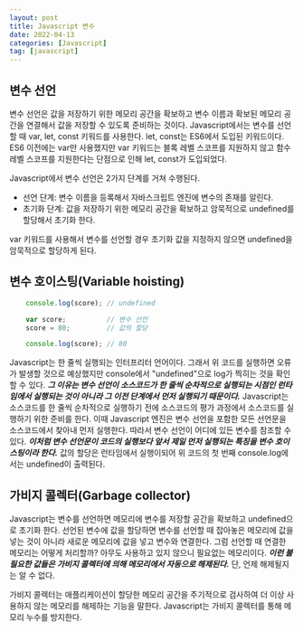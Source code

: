 ```yaml
---
layout: post
title: Javascript 변수
date: 2022-04-13
categories: [Javascript]
tag: [javascript]
---
```


## 변수 선언

변수 선언은 값을 저장하기 위한 메모리 공간을 확보하고 변수 이름과 확보된 메모리 공간을 연결해서 값을 저장할 수 있도록 준비하는 것이다. Javascript에서는 변수를 선언할 때 var, let, const 키워드를 사용한다. let, const는 ES6에서 도입된 키워드이다. ES6 이전에는 var만 사용했지만 var 키워드는 블록 레벨 스코프를 지원하지 않고 함수 레벨 스코프를 지원한다는 단점으로 인해 let, const가 도입되었다.

Javascript에서 변수 선언은 2가지 단계를 거쳐 수행된다.

- 선언 단계: 변수 이름을 등록해서 자바스크립트 엔진에 변수의 존재를 알린다.
- 초기화 단계: 값을 저장하기 위한 메모리 공간을 확보하고 암묵적으로 undefined를 할당해서 초기화 한다.

var 키워드를 사용해서 변수를 선언할 경우 초기화 값을 지정하지 않으면 undefined을 암묵적으로 할당하게 된다.

## 변수 호이스팅(Variable hoisting)

```javascript
    console.log(score); // undefined

    var score;          // 변수 선언
    score = 80;         // 값의 할당

    console.log(score); // 80
```

Javascript는 한 줄씩 실행되는 인터프리터 언어이다. 그래서 위 코드를 실행하면 오류가 발생할 것으로 예상했지만 console에서 "undefined"으로 log가 찍히는 것을 확인할 수 있다. ***그 이유는 변수 선언이 소스코드가 한 줄씩 순차적으로 실행되는 시점인 런타임에서 실행되는 것이 아니라 그 이전 단계에서 먼저 실행되기 때문이다.*** Javascript는 소스코드를 한 줄씩 순차적으로 실행하기 전에 소스코드의 평가 과정에서 소스코드를 실행하기 위한 준비를 한다. 이때 Javascript 엔진은 변수 선언을 포함한 모든 선언문을 소스코드에서 찾아내 먼저 실행한다. 따라서 변수 선언이 어디에 있든 변수를 참조할 수 있다. ***이처럼 변수 선언문이 코드의 실행보다 앞서 제일 먼저 실행되는 특징을 변수 호이스팅이라 한다.*** 값의 할당은 런타임에서 실행이되어 위 코드의 첫 번째 console.log에서는 undefined이 출력된다.

## 가비지 콜렉터(Garbage collector)

Javascript는 변수를 선언하면 메모리에 변수를 저장할 공간을 확보하고 undefined으로 초기화 한다. 선언된 변수에 값을 할당하면 변수를 선언할 때 잡아놓은 메모리에 값을 넣는 것이 아니라 새로운 메모리에 값을 넣고 변수와 연결한다. 그럼 선언할 때 연결한 메모리는 어떻게 처리할까? 아무도 사용하고 있지 않으니 필요없는 메모리이다. ***이런 불필요한 값들은 가비지 콜렉터에 의해 메모리에서 자동으로 해제된다.*** 단, 언제 해제될지는 알 수 없다. 

가비지 콜렉터는 애플리케이션이 할당한 메모리 공간을 주기적으로 검사하여 더 이상 사용하지 않는 메모리를 해제하는 기능을 말한다. Javascript는 가비지 콜렉터를 통해 메모리 누수를 방지한다.